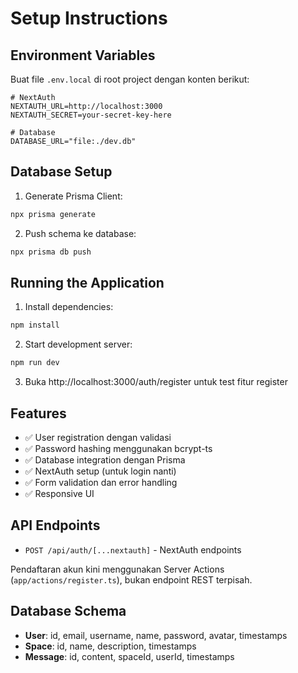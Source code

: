 # Setup Instructions

## Environment Variables

Buat file `.env.local` di root project dengan konten berikut:

```env
# NextAuth
NEXTAUTH_URL=http://localhost:3000
NEXTAUTH_SECRET=your-secret-key-here

# Database
DATABASE_URL="file:./dev.db"
```

## Database Setup

1. Generate Prisma Client:

```bash
npx prisma generate
```

2. Push schema ke database:

```bash
npx prisma db push
```

## Running the Application

1. Install dependencies:

```bash
npm install
```

2. Start development server:

```bash
npm run dev
```

3. Buka http://localhost:3000/auth/register untuk test fitur register

## Features

- ✅ User registration dengan validasi
- ✅ Password hashing menggunakan bcrypt-ts
- ✅ Database integration dengan Prisma
- ✅ NextAuth setup (untuk login nanti)
- ✅ Form validation dan error handling
- ✅ Responsive UI

## API Endpoints

- `POST /api/auth/[...nextauth]` - NextAuth endpoints

Pendaftaran akun kini menggunakan Server Actions (`app/actions/register.ts`), bukan endpoint REST terpisah.

## Database Schema

- **User**: id, email, username, name, password, avatar, timestamps
- **Space**: id, name, description, timestamps
- **Message**: id, content, spaceId, userId, timestamps
